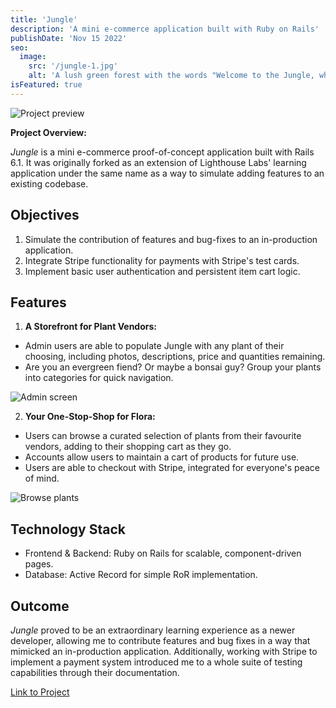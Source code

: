 ```yaml
---
title: 'Jungle'
description: 'A mini e-commerce application built with Ruby on Rails'
publishDate: 'Nov 15 2022'
seo:
  image:
    src: '/jungle-1.jpg'
    alt: 'A lush green forest with the words "Welcome to the Jungle, where you can find any plants!"'
isFeatured: true
---
```


![Project preview](/jungle-1.jpg)

**Project Overview:**

_Jungle_ is a mini e-commerce proof-of-concept application built with Rails 6.1. It was originally forked as an extension of Lighthouse Labs' learning application under the same name as a way to simulate adding features to an existing codebase.

## Objectives

1. Simulate the contribution of features and bug-fixes to an in-production application.
2. Integrate Stripe functionality for payments with Stripe's test cards.
3. Implement basic user authentication and persistent item cart logic.

## Features

1. **A Storefront for Plant Vendors:**

- Admin users are able to populate Jungle with any plant of their choosing, including photos, descriptions, price and quantities remaining.
- Are you an evergreen fiend? Or maybe a bonsai guy? Group your plants into categories for quick navigation.

![Admin screen](/jungle-2.png)

2. **Your One-Stop-Shop for Flora:**

- Users can browse a curated selection of plants from their favourite vendors, adding to their shopping cart as they go.
- Accounts allow users to maintain a cart of products for future use.
- Users are able to checkout with Stripe, integrated for everyone's peace of mind.

![Browse plants](/jungle-3.png)

## Technology Stack

- Frontend & Backend: Ruby on Rails for scalable, component-driven pages.
- Database: Active Record for simple RoR implementation.

## Outcome

_Jungle_ proved to be an extraordinary learning experience as a newer developer, allowing me to contribute features and bug fixes in a way that mimicked an in-production application. Additionally, working with Stripe to implement a payment system introduced me to a whole suite of testing capabilities through their documentation.

[Link to Project](https://github.com/curtis-wils0n/jungle)